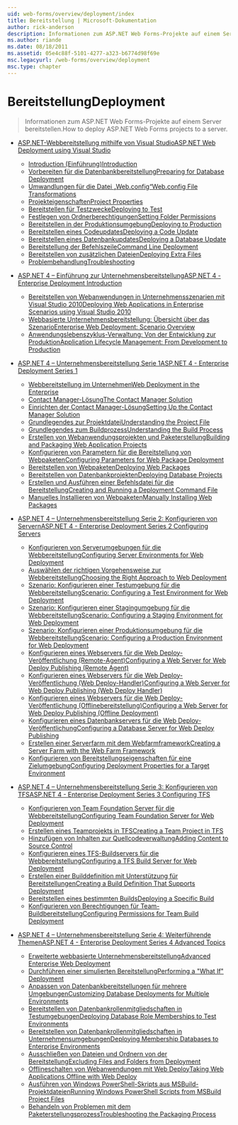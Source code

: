 ```yaml
---
uid: web-forms/overview/deployment/index
title: Bereitstellung | Microsoft-Dokumentation
author: rick-anderson
description: Informationen zum ASP.NET Web Forms-Projekte auf einem Server bereitstellen.
ms.author: riande
ms.date: 08/18/2011
ms.assetid: 05e4c88f-5101-4277-a323-b6774d98f69e
msc.legacyurl: /web-forms/overview/deployment
msc.type: chapter
---
```

<a name="deployment"></a><span data-ttu-id="e1258-103">Bereitstellung</span><span class="sxs-lookup"><span data-stu-id="e1258-103">Deployment</span></span>
====================
> <span data-ttu-id="e1258-104">Informationen zum ASP.NET Web Forms-Projekte auf einem Server bereitstellen.</span><span class="sxs-lookup"><span data-stu-id="e1258-104">How to deploy ASP.NET Web Forms projects to a server.</span></span>


- [<span data-ttu-id="e1258-105">ASP.NET-Webbereitstellung mithilfe von Visual Studio</span><span class="sxs-lookup"><span data-stu-id="e1258-105">ASP.NET Web Deployment using Visual Studio</span></span>](visual-studio-web-deployment/index.md)

    - [<span data-ttu-id="e1258-106">Introduction (Einführung)</span><span class="sxs-lookup"><span data-stu-id="e1258-106">Introduction</span></span>](visual-studio-web-deployment/introduction.md)
    - [<span data-ttu-id="e1258-107">Vorbereiten für die Datenbankbereitstellung</span><span class="sxs-lookup"><span data-stu-id="e1258-107">Preparing for Database Deployment</span></span>](visual-studio-web-deployment/preparing-databases.md)
    - [<span data-ttu-id="e1258-108">Umwandlungen für die Datei „Web.config“</span><span class="sxs-lookup"><span data-stu-id="e1258-108">Web.config File Transformations</span></span>](visual-studio-web-deployment/web-config-transformations.md)
    - [<span data-ttu-id="e1258-109">Projekteigenschaften</span><span class="sxs-lookup"><span data-stu-id="e1258-109">Project Properties</span></span>](visual-studio-web-deployment/project-properties.md)
    - [<span data-ttu-id="e1258-110">Bereitstellen für Testzwecke</span><span class="sxs-lookup"><span data-stu-id="e1258-110">Deploying to Test</span></span>](visual-studio-web-deployment/deploying-to-iis.md)
    - [<span data-ttu-id="e1258-111">Festlegen von Ordnerberechtigungen</span><span class="sxs-lookup"><span data-stu-id="e1258-111">Setting Folder Permissions</span></span>](visual-studio-web-deployment/setting-folder-permissions.md)
    - [<span data-ttu-id="e1258-112">Bereitstellen in der Produktionsumgebung</span><span class="sxs-lookup"><span data-stu-id="e1258-112">Deploying to Production</span></span>](visual-studio-web-deployment/deploying-to-production.md)
    - [<span data-ttu-id="e1258-113">Bereitstellen eines Codeupdates</span><span class="sxs-lookup"><span data-stu-id="e1258-113">Deploying a Code Update</span></span>](visual-studio-web-deployment/deploying-a-code-update.md)
    - [<span data-ttu-id="e1258-114">Bereitstellen eines Datenbankupdates</span><span class="sxs-lookup"><span data-stu-id="e1258-114">Deploying a Database Update</span></span>](visual-studio-web-deployment/deploying-a-database-update.md)
    - [<span data-ttu-id="e1258-115">Bereitstellung der Befehlszeile</span><span class="sxs-lookup"><span data-stu-id="e1258-115">Command Line Deployment</span></span>](visual-studio-web-deployment/command-line-deployment.md)
    - [<span data-ttu-id="e1258-116">Bereitstellen von zusätzlichen Dateien</span><span class="sxs-lookup"><span data-stu-id="e1258-116">Deploying Extra Files</span></span>](visual-studio-web-deployment/deploying-extra-files.md)
    - [<span data-ttu-id="e1258-117">Problembehandlung</span><span class="sxs-lookup"><span data-stu-id="e1258-117">Troubleshooting</span></span>](visual-studio-web-deployment/troubleshooting.md)
- [<span data-ttu-id="e1258-118">ASP.NET 4 – Einführung zur Unternehmensbereitstellung</span><span class="sxs-lookup"><span data-stu-id="e1258-118">ASP.NET 4 - Enterprise Deployment Introduction</span></span>](deploying-web-applications-in-enterprise-scenarios/index.md)

    - [<span data-ttu-id="e1258-119">Bereitstellen von Webanwendungen in Unternehmensszenarien mit Visual Studio 2010</span><span class="sxs-lookup"><span data-stu-id="e1258-119">Deploying Web Applications in Enterprise Scenarios using Visual Studio 2010</span></span>](deploying-web-applications-in-enterprise-scenarios/deploying-web-applications-in-enterprise-scenarios.md)
    - [<span data-ttu-id="e1258-120">Webbasierte Unternehmensbereitstellung: Übersicht über das Szenario</span><span class="sxs-lookup"><span data-stu-id="e1258-120">Enterprise Web Deployment: Scenario Overview</span></span>](deploying-web-applications-in-enterprise-scenarios/enterprise-web-deployment-scenario-overview.md)
    - [<span data-ttu-id="e1258-121">Anwendungslebenszyklus-Verwaltung: Von der Entwicklung zur Produktion</span><span class="sxs-lookup"><span data-stu-id="e1258-121">Application Lifecycle Management: From Development to Production</span></span>](deploying-web-applications-in-enterprise-scenarios/application-lifecycle-management-from-development-to-production.md)
- [<span data-ttu-id="e1258-122">ASP.NET 4 – Unternehmensbereitstellung Serie 1</span><span class="sxs-lookup"><span data-stu-id="e1258-122">ASP.NET 4 - Enterprise Deployment Series 1</span></span>](web-deployment-in-the-enterprise/index.md)

    - [<span data-ttu-id="e1258-123">Webbereitstellung im Unternehmen</span><span class="sxs-lookup"><span data-stu-id="e1258-123">Web Deployment in the Enterprise</span></span>](web-deployment-in-the-enterprise/web-deployment-in-the-enterprise.md)
    - [<span data-ttu-id="e1258-124">Contact Manager-Lösung</span><span class="sxs-lookup"><span data-stu-id="e1258-124">The Contact Manager Solution</span></span>](web-deployment-in-the-enterprise/the-contact-manager-solution.md)
    - [<span data-ttu-id="e1258-125">Einrichten der Contact Manager-Lösung</span><span class="sxs-lookup"><span data-stu-id="e1258-125">Setting Up the Contact Manager Solution</span></span>](web-deployment-in-the-enterprise/setting-up-the-contact-manager-solution.md)
    - [<span data-ttu-id="e1258-126">Grundlegendes zur Projektdatei</span><span class="sxs-lookup"><span data-stu-id="e1258-126">Understanding the Project File</span></span>](web-deployment-in-the-enterprise/understanding-the-project-file.md)
    - [<span data-ttu-id="e1258-127">Grundlegendes zum Buildprozess</span><span class="sxs-lookup"><span data-stu-id="e1258-127">Understanding the Build Process</span></span>](web-deployment-in-the-enterprise/understanding-the-build-process.md)
    - [<span data-ttu-id="e1258-128">Erstellen von Webanwendungsprojekten und Paketerstellung</span><span class="sxs-lookup"><span data-stu-id="e1258-128">Building and Packaging Web Application Projects</span></span>](web-deployment-in-the-enterprise/building-and-packaging-web-application-projects.md)
    - [<span data-ttu-id="e1258-129">Konfigurieren von Parametern für die Bereitstellung von Webpaketen</span><span class="sxs-lookup"><span data-stu-id="e1258-129">Configuring Parameters for Web Package Deployment</span></span>](web-deployment-in-the-enterprise/configuring-parameters-for-web-package-deployment.md)
    - [<span data-ttu-id="e1258-130">Bereitstellen von Webpaketen</span><span class="sxs-lookup"><span data-stu-id="e1258-130">Deploying Web Packages</span></span>](web-deployment-in-the-enterprise/deploying-web-packages.md)
    - [<span data-ttu-id="e1258-131">Bereitstellen von Datenbankprojekten</span><span class="sxs-lookup"><span data-stu-id="e1258-131">Deploying Database Projects</span></span>](web-deployment-in-the-enterprise/deploying-database-projects.md)
    - [<span data-ttu-id="e1258-132">Erstellen und Ausführen einer Befehlsdatei für die Bereitstellung</span><span class="sxs-lookup"><span data-stu-id="e1258-132">Creating and Running a Deployment Command File</span></span>](web-deployment-in-the-enterprise/creating-and-running-a-deployment-command-file.md)
    - [<span data-ttu-id="e1258-133">Manuelles Installieren von Webpaketen</span><span class="sxs-lookup"><span data-stu-id="e1258-133">Manually Installing Web Packages</span></span>](web-deployment-in-the-enterprise/manually-installing-web-packages.md)
- [<span data-ttu-id="e1258-134">ASP.NET 4 – Unternehmensbereitstellung Serie 2: Konfigurieren von Servern</span><span class="sxs-lookup"><span data-stu-id="e1258-134">ASP.NET 4 - Enterprise Deployment Series 2 Configuring Servers</span></span>](configuring-server-environments-for-web-deployment/index.md)

    - [<span data-ttu-id="e1258-135">Konfigurieren von Serverumgebungen für die Webbereitstellung</span><span class="sxs-lookup"><span data-stu-id="e1258-135">Configuring Server Environments for Web Deployment</span></span>](configuring-server-environments-for-web-deployment/configuring-server-environments-for-web-deployment.md)
    - [<span data-ttu-id="e1258-136">Auswählen der richtigen Vorgehensweise zur Webbereitstellung</span><span class="sxs-lookup"><span data-stu-id="e1258-136">Choosing the Right Approach to Web Deployment</span></span>](configuring-server-environments-for-web-deployment/choosing-the-right-approach-to-web-deployment.md)
    - [<span data-ttu-id="e1258-137">Szenario: Konfigurieren einer Testumgebung für die Webbereitstellung</span><span class="sxs-lookup"><span data-stu-id="e1258-137">Scenario: Configuring a Test Environment for Web Deployment</span></span>](configuring-server-environments-for-web-deployment/scenario-configuring-a-test-environment-for-web-deployment.md)
    - [<span data-ttu-id="e1258-138">Szenario: Konfigurieren einer Stagingumgebung für die Webbereitstellung</span><span class="sxs-lookup"><span data-stu-id="e1258-138">Scenario: Configuring a Staging Environment for Web Deployment</span></span>](configuring-server-environments-for-web-deployment/scenario-configuring-a-staging-environment-for-web-deployment.md)
    - [<span data-ttu-id="e1258-139">Szenario: Konfigurieren einer Produktionsumgebung für die Webbereitstellung</span><span class="sxs-lookup"><span data-stu-id="e1258-139">Scenario: Configuring a Production Environment for Web Deployment</span></span>](configuring-server-environments-for-web-deployment/scenario-configuring-a-production-environment-for-web-deployment.md)
    - [<span data-ttu-id="e1258-140">Konfigurieren eines Webservers für die Web Deploy-Veröffentlichung (Remote-Agent)</span><span class="sxs-lookup"><span data-stu-id="e1258-140">Configuring a Web Server for Web Deploy Publishing (Remote Agent)</span></span>](configuring-server-environments-for-web-deployment/configuring-a-web-server-for-web-deploy-publishing-remote-agent.md)
    - [<span data-ttu-id="e1258-141">Konfigurieren eines Webservers für die Web Deploy-Veröffentlichung (Web Deploy-Handler)</span><span class="sxs-lookup"><span data-stu-id="e1258-141">Configuring a Web Server for Web Deploy Publishing (Web Deploy Handler)</span></span>](configuring-server-environments-for-web-deployment/configuring-a-web-server-for-web-deploy-publishing-web-deploy-handler.md)
    - [<span data-ttu-id="e1258-142">Konfigurieren eines Webservers für die Web Deploy-Veröffentlichung (Offlinebereitstellung)</span><span class="sxs-lookup"><span data-stu-id="e1258-142">Configuring a Web Server for Web Deploy Publishing (Offline Deployment)</span></span>](configuring-server-environments-for-web-deployment/configuring-a-web-server-for-web-deploy-publishing-offline-deployment.md)
    - [<span data-ttu-id="e1258-143">Konfigurieren eines Datenbankservers für die Web Deploy-Veröffentlichung</span><span class="sxs-lookup"><span data-stu-id="e1258-143">Configuring a Database Server for Web Deploy Publishing</span></span>](configuring-server-environments-for-web-deployment/configuring-a-database-server-for-web-deploy-publishing.md)
    - [<span data-ttu-id="e1258-144">Erstellen einer Serverfarm mit dem Webfarmframework</span><span class="sxs-lookup"><span data-stu-id="e1258-144">Creating a Server Farm with the Web Farm Framework</span></span>](configuring-server-environments-for-web-deployment/creating-a-server-farm-with-the-web-farm-framework.md)
    - [<span data-ttu-id="e1258-145">Konfigurieren von Bereitstellungseigenschaften für eine Zielumgebung</span><span class="sxs-lookup"><span data-stu-id="e1258-145">Configuring Deployment Properties for a Target Environment</span></span>](configuring-server-environments-for-web-deployment/configuring-deployment-properties-for-a-target-environment.md)
- [<span data-ttu-id="e1258-146">ASP.NET 4 – Unternehmensbereitstellung Serie 3: Konfigurieren von TFS</span><span class="sxs-lookup"><span data-stu-id="e1258-146">ASP.NET 4 - Enterprise Deployment Series 3 Configuring TFS</span></span>](configuring-team-foundation-server-for-web-deployment/index.md)

    - [<span data-ttu-id="e1258-147">Konfigurieren von Team Foundation Server für die Webbereitstellung</span><span class="sxs-lookup"><span data-stu-id="e1258-147">Configuring Team Foundation Server for Web Deployment</span></span>](configuring-team-foundation-server-for-web-deployment/configuring-team-foundation-server-for-web-deployment.md)
    - [<span data-ttu-id="e1258-148">Erstellen eines Teamprojekts in TFS</span><span class="sxs-lookup"><span data-stu-id="e1258-148">Creating a Team Project in TFS</span></span>](configuring-team-foundation-server-for-web-deployment/creating-a-team-project-in-tfs.md)
    - [<span data-ttu-id="e1258-149">Hinzufügen von Inhalten zur Quellcodeverwaltung</span><span class="sxs-lookup"><span data-stu-id="e1258-149">Adding Content to Source Control</span></span>](configuring-team-foundation-server-for-web-deployment/adding-content-to-source-control.md)
    - [<span data-ttu-id="e1258-150">Konfigurieren eines TFS-Buildservers für die Webbereitstellung</span><span class="sxs-lookup"><span data-stu-id="e1258-150">Configuring a TFS Build Server for Web Deployment</span></span>](configuring-team-foundation-server-for-web-deployment/configuring-a-tfs-build-server-for-web-deployment.md)
    - [<span data-ttu-id="e1258-151">Erstellen einer Builddefinition mit Unterstützung für Bereitstellungen</span><span class="sxs-lookup"><span data-stu-id="e1258-151">Creating a Build Definition That Supports Deployment</span></span>](configuring-team-foundation-server-for-web-deployment/creating-a-build-definition-that-supports-deployment.md)
    - [<span data-ttu-id="e1258-152">Bereitstellen eines bestimmten Builds</span><span class="sxs-lookup"><span data-stu-id="e1258-152">Deploying a Specific Build</span></span>](configuring-team-foundation-server-for-web-deployment/deploying-a-specific-build.md)
    - [<span data-ttu-id="e1258-153">Konfigurieren von Berechtigungen für Team-Buildbereitstellung</span><span class="sxs-lookup"><span data-stu-id="e1258-153">Configuring Permissions for Team Build Deployment</span></span>](configuring-team-foundation-server-for-web-deployment/configuring-permissions-for-team-build-deployment.md)
- [<span data-ttu-id="e1258-154">ASP.NET 4 – Unternehmensbereitstellung Serie 4: Weiterführende Themen</span><span class="sxs-lookup"><span data-stu-id="e1258-154">ASP.NET 4 - Enterprise Deployment Series 4 Advanced Topics</span></span>](advanced-enterprise-web-deployment/index.md)

    - [<span data-ttu-id="e1258-155">Erweiterte webbasierte Unternehmensbereitstellung</span><span class="sxs-lookup"><span data-stu-id="e1258-155">Advanced Enterprise Web Deployment</span></span>](advanced-enterprise-web-deployment/advanced-enterprise-web-deployment.md)
    - [<span data-ttu-id="e1258-156">Durchführen einer simulierten Bereitstellung</span><span class="sxs-lookup"><span data-stu-id="e1258-156">Performing a "What If" Deployment</span></span>](advanced-enterprise-web-deployment/performing-a-what-if-deployment.md)
    - [<span data-ttu-id="e1258-157">Anpassen von Datenbankbereitstellungen für mehrere Umgebungen</span><span class="sxs-lookup"><span data-stu-id="e1258-157">Customizing Database Deployments for Multiple Environments</span></span>](advanced-enterprise-web-deployment/customizing-database-deployments-for-multiple-environments.md)
    - [<span data-ttu-id="e1258-158">Bereitstellen von Datenbankrollenmitgliedschaften in Testumgebungen</span><span class="sxs-lookup"><span data-stu-id="e1258-158">Deploying Database Role Memberships to Test Environments</span></span>](advanced-enterprise-web-deployment/deploying-database-role-memberships-to-test-environments.md)
    - [<span data-ttu-id="e1258-159">Bereitstellen von Datenbankrollenmitgliedschaften in Unternehmensumgebungen</span><span class="sxs-lookup"><span data-stu-id="e1258-159">Deploying Membership Databases to Enterprise Environments</span></span>](advanced-enterprise-web-deployment/deploying-membership-databases-to-enterprise-environments.md)
    - [<span data-ttu-id="e1258-160">Ausschließen von Dateien und Ordnern von der Bereitstellung</span><span class="sxs-lookup"><span data-stu-id="e1258-160">Excluding Files and Folders from Deployment</span></span>](advanced-enterprise-web-deployment/excluding-files-and-folders-from-deployment.md)
    - [<span data-ttu-id="e1258-161">Offlineschalten von Webanwendungen mit Web Deploy</span><span class="sxs-lookup"><span data-stu-id="e1258-161">Taking Web Applications Offline with Web Deploy</span></span>](advanced-enterprise-web-deployment/taking-web-applications-offline-with-web-deploy.md)
    - [<span data-ttu-id="e1258-162">Ausführen von Windows PowerShell-Skripts aus MSBuild-Projektdateien</span><span class="sxs-lookup"><span data-stu-id="e1258-162">Running Windows PowerShell Scripts from MSBuild Project Files</span></span>](advanced-enterprise-web-deployment/running-windows-powershell-scripts-from-msbuild-project-files.md)
    - [<span data-ttu-id="e1258-163">Behandeln von Problemen mit dem Paketerstellungsprozess</span><span class="sxs-lookup"><span data-stu-id="e1258-163">Troubleshooting the Packaging Process</span></span>](advanced-enterprise-web-deployment/troubleshooting-the-packaging-process.md)
